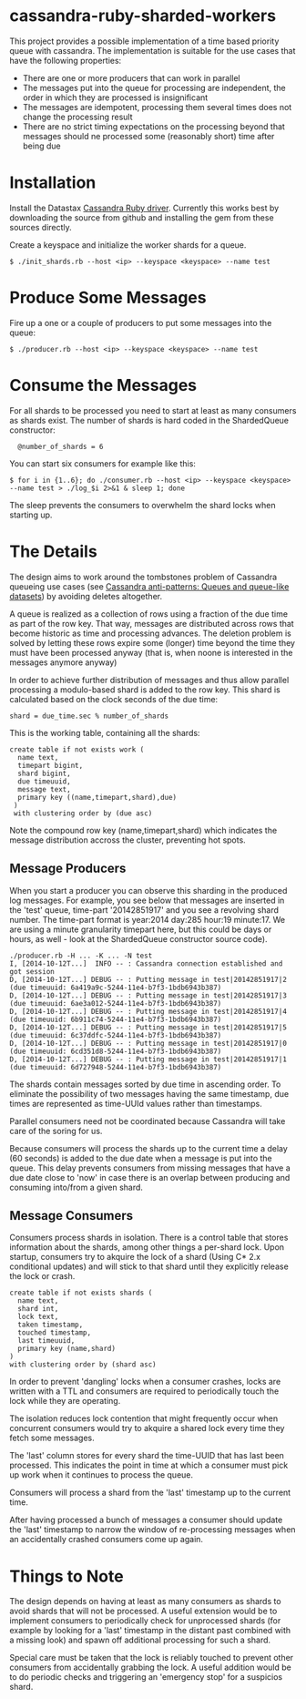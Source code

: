 cassandra-ruby-sharded-workers
==============================

This project provides a possible implementation of a time based priority
queue with cassandra. The implementation is suitable for the use cases
that have the following properties:

- There are one or more producers that can work in parallel
- The messages put into the queue for processing are independent, the order in which they are processed is insignificant
- The messages are idempotent, processing them several times does not change the processing result
- There are no strict timing expectations on the processing beyond that messages should ne processed some (reasonably short) time after being due

# Installation

Install the Datastax [Cassandra Ruby driver](https://github.com/datastax/ruby-driver). Currently this works best
by downloading the source from github and installing the gem from these sources directly.

Create a keyspace and initialize the worker shards for a queue.

    $ ./init_shards.rb --host <ip> --keyspace <keyspace> --name test

# Produce Some Messages

Fire up a one or a couple of producers to put some messages into the queue:

    $ ./producer.rb --host <ip> --keyspace <keyspace> --name test

# Consume the Messages

For all shards to be processed you need to start at least as many consumers as shards exist.
The number of shards is hard coded in the ShardedQueue constructor:
      
      @number_of_shards = 6

You can start six consumers for example like this:

    $ for i in {1..6}; do ./consumer.rb --host <ip> --keyspace <keyspace> --name test > ./log_$i 2>&1 & sleep 1; done

The sleep prevents the consumers to overwhelm the shard locks when starting up.

# The Details

The design aims to work around the tombstones problem of Cassandra queueing use cases
(see [Cassandra anti-patterns: Queues and queue-like datasets](http://www.datastax.com/dev/blog/cassandra-anti-patterns-queues-and-queue-like-datasets))
by avoiding deletes altogether. 

A queue is realized as a collection of rows using a fraction of the due time as
part of the row key. That way, messages are distributed across rows that become
historic as time and processing advances. The deletion problem is solved by
letting these rows expire some (longer) time beyond the time they must have
been processed anyway (that is, when noone is interested in the messages anymore
anyway)

In order to achieve further distribution of messages and thus allow parallel
processing a modulo-based shard is added to the row key. This shard is calculated
based on the clock seconds of the due time:

    shard = due_time.sec % number_of_shards

This is the working table, containing all the shards:

    create table if not exists work (
      name text,
      timepart bigint,
      shard bigint,
      due timeuuid,
      message text,
      primary key ((name,timepart,shard),due)
     )
     with clustering order by (due asc)

Note the compound row key (name,timepart,shard) which indicates the message distribution
accross the cluster, preventing hot spots.

## Message Producers

When you start a producer you can observe this sharding in the produced log messages. For example,
you see below that messages are inserted in the 'test' queue, time-part '20142851917' and you see a
revolving shard number. The time-part format is year:2014 day:285 hour:19 minute:17. We are using
a minute granularity timepart here, but this could be days or hours, as well - look at the ShardedQueue
constructor source code).

    ./producer.rb -H ... -K ... -N test
    I, [2014-10-12T...]  INFO -- : Cassandra connection established and got session
    D, [2014-10-12T...] DEBUG -- : Putting message in test|20142851917|2 (due timeuuid: 6a419a9c-5244-11e4-b7f3-1bdb6943b387)
    D, [2014-10-12T...] DEBUG -- : Putting message in test|20142851917|3 (due timeuuid: 6ae3a012-5244-11e4-b7f3-1bdb6943b387)
    D, [2014-10-12T...] DEBUG -- : Putting message in test|20142851917|4 (due timeuuid: 6b911c74-5244-11e4-b7f3-1bdb6943b387)
    D, [2014-10-12T...] DEBUG -- : Putting message in test|20142851917|5 (due timeuuid: 6c37ddfc-5244-11e4-b7f3-1bdb6943b387)
    D, [2014-10-12T...] DEBUG -- : Putting message in test|20142851917|0 (due timeuuid: 6cd351d8-5244-11e4-b7f3-1bdb6943b387)
    D, [2014-10-12T...] DEBUG -- : Putting message in test|20142851917|1 (due timeuuid: 6d727948-5244-11e4-b7f3-1bdb6943b387) 

The shards contain messages sorted by due time in ascending order. To eliminate the possibility
of two messages having the same timestamp, due times are represented as time-UUId values rather than
timestamps.

Parallel consumers need not be coordinated because Cassandra will take care of the soring for us.

Because consumers will process the shards up to the current time a delay (60 seconds) is added to the due date
when a message is put into the queue. This delay prevents consumers from missing messages that have a due date
close to 'now' in case there is an overlap between producing and consuming into/from a given shard.

## Message Consumers

Consumers process shards in isolation. There is a control table that stores information about the
shards, among other things a per-shard lock. Upon startup, consumers try to akquire the lock
of a shard (Using C* 2.x conditional updates) and will stick to that shard until they explicitly
release the lock or crash.

    create table if not exists shards (
      name text,
      shard int,
      lock text,
      taken timestamp,
      touched timestamp,
      last timeuuid,
      primary key (name,shard)
    )
    with clustering order by (shard asc)

In order to prevent 'dangling' locks when a consumer crashes, locks are written with a TTL and
consumers are required to periodically touch the lock while they are operating.

The isolation reduces lock contention that might frequently occur when concurrent
consumers would try to akquire a shared lock every time they fetch some messages.

The 'last' column stores for every shard the time-UUID that has last been processed.
This indicates the point in time at which a consumer must pick up work
when it continues to process the queue.

Consumers will process a shard from the 'last' timestamp up to the current time.

After having processed a bunch of messages a consumer should update the 'last'
timestamp to narrow the window of re-processing messages when an accidentally
crashed consumers come up again.

# Things to Note

The design depends on having at least as many consumers as shards to avoid shards
that will not be processed. A useful extension would be to implement consumers to
periodically check for unprocessed shards (for example by looking for a 'last'
timestamp in the distant past combined with a missing look) and spawn off
additional processing for such a shard.

Special care must be taken that the lock is reliably touched to prevent other
consumers from accidentally grabbing the lock. A useful addition would be
to do periodic checks and triggering an 'emergency stop' for a suspicios shard.


